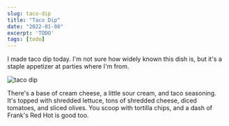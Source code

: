 ```yaml
---
slug: taco-dip
title: "Taco Dip"
date: "2022-01-08"
excerpt: 'TODO'
tags: [todo]
---
```


<script>
  import Image from "$lib/components/base/image.svelte";
</script>

I made taco dip today. I'm not sure how widely known this dish is, but it's a staple appetizer at parties where I'm from.

<Image
  path="posts/{slug}"
  filename="165932311-1641621784417"
  alt="taco dip"
/>

There's a base of cream cheese, a little sour cream, and taco seasoning. It's topped with shredded lettuce, tons of shredded cheese, diced tomatoes, and sliced olives. You scoop with tortilla chips, and a dash of Frank's Red Hot is good too.

